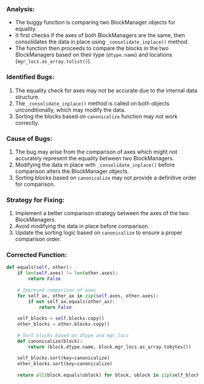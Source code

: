 ### Analysis:
- The buggy function is comparing two BlockManager objects for equality.
- It first checks if the axes of both BlockManagers are the same, then consolidates the data in place using `_consolidate_inplace()` method.
- The function then proceeds to compare the blocks in the two BlockManagers based on their type (`dtype.name`) and locations (`mgr_locs.as_array.tolist()`).

### Identified Bugs:
1. The equality check for axes may not be accurate due to the internal data structure.
2. The `_consolidate_inplace()` method is called on both objects unconditionally, which may modify the data.
3. Sorting the blocks based on `canonicalize` function may not work correctly.

### Cause of Bugs:
1. The bug may arise from the comparison of axes which might not accurately represent the equality between two BlockManagers.
2. Modifying the data in place with `_consolidate_inplace()` before comparison alters the BlockManager objects.
3. Sorting blocks based on `canonicalize` may not provide a definitive order for comparison.

### Strategy for Fixing:
1. Implement a better comparison strategy between the axes of the two BlockManagers.
2. Avoid modifying the data in place before comparison.
3. Update the sorting logic based on `canonicalize` to ensure a proper comparison order.

### Corrected Function:
```python
def equals(self, other):
    if len(self.axes) != len(other.axes):
        return False
    
    # Improved comparison of axes
    for self_ax, other_ax in zip(self.axes, other.axes):
        if not self_ax.equals(other_ax):
            return False
    
    self_blocks = self.blocks.copy()
    other_blocks = other.blocks.copy()
    
    # Sort blocks based on dtype and mgr_locs
    def canonicalize(block):
        return (block.dtype.name, block.mgr_locs.as_array.tobytes())
    
    self_blocks.sort(key=canonicalize)
    other_blocks.sort(key=canonicalize)
    
    return all(block.equals(oblock) for block, oblock in zip(self_blocks, other_blocks))
```